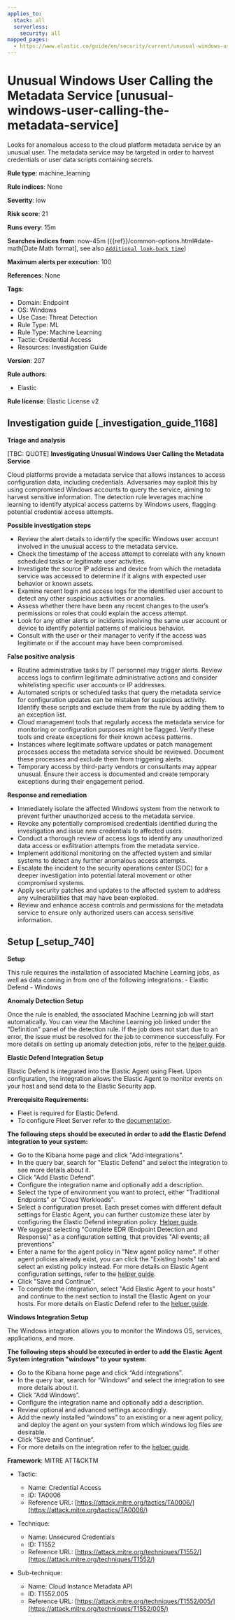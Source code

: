 ```yaml
---
applies_to:
  stack: all
  serverless:
    security: all
mapped_pages:
  - https://www.elastic.co/guide/en/security/current/unusual-windows-user-calling-the-metadata-service.html
---
```


# Unusual Windows User Calling the Metadata Service [unusual-windows-user-calling-the-metadata-service]

Looks for anomalous access to the cloud platform metadata service by an unusual user. The metadata service may be targeted in order to harvest credentials or user data scripts containing secrets.

**Rule type**: machine_learning

**Rule indices**: None

**Severity**: low

**Risk score**: 21

**Runs every**: 15m

**Searches indices from**: now-45m ({{ref}}/common-options.html#date-math[Date Math format], see also [`Additional look-back time`](docs-content://solutions/security/detect-and-alert/create-detection-rule.md#rule-schedule))

**Maximum alerts per execution**: 100

**References**: None

**Tags**:

* Domain: Endpoint
* OS: Windows
* Use Case: Threat Detection
* Rule Type: ML
* Rule Type: Machine Learning
* Tactic: Credential Access
* Resources: Investigation Guide

**Version**: 207

**Rule authors**:

* Elastic

**Rule license**: Elastic License v2

## Investigation guide [_investigation_guide_1168]

**Triage and analysis**

[TBC: QUOTE]
**Investigating Unusual Windows User Calling the Metadata Service**

Cloud platforms provide a metadata service that allows instances to access configuration data, including credentials. Adversaries may exploit this by using compromised Windows accounts to query the service, aiming to harvest sensitive information. The detection rule leverages machine learning to identify atypical access patterns by Windows users, flagging potential credential access attempts.

**Possible investigation steps**

* Review the alert details to identify the specific Windows user account involved in the unusual access to the metadata service.
* Check the timestamp of the access attempt to correlate with any known scheduled tasks or legitimate user activities.
* Investigate the source IP address and device from which the metadata service was accessed to determine if it aligns with expected user behavior or known assets.
* Examine recent login and access logs for the identified user account to detect any other suspicious activities or anomalies.
* Assess whether there have been any recent changes to the user’s permissions or roles that could explain the access attempt.
* Look for any other alerts or incidents involving the same user account or device to identify potential patterns of malicious behavior.
* Consult with the user or their manager to verify if the access was legitimate or if the account may have been compromised.

**False positive analysis**

* Routine administrative tasks by IT personnel may trigger alerts. Review access logs to confirm legitimate administrative actions and consider whitelisting specific user accounts or IP addresses.
* Automated scripts or scheduled tasks that query the metadata service for configuration updates can be mistaken for suspicious activity. Identify these scripts and exclude them from the rule by adding them to an exception list.
* Cloud management tools that regularly access the metadata service for monitoring or configuration purposes might be flagged. Verify these tools and create exceptions for their known access patterns.
* Instances where legitimate software updates or patch management processes access the metadata service should be reviewed. Document these processes and exclude them from triggering alerts.
* Temporary access by third-party vendors or consultants may appear unusual. Ensure their access is documented and create temporary exceptions during their engagement period.

**Response and remediation**

* Immediately isolate the affected Windows system from the network to prevent further unauthorized access to the metadata service.
* Revoke any potentially compromised credentials identified during the investigation and issue new credentials to affected users.
* Conduct a thorough review of access logs to identify any unauthorized data access or exfiltration attempts from the metadata service.
* Implement additional monitoring on the affected system and similar systems to detect any further anomalous access attempts.
* Escalate the incident to the security operations center (SOC) for a deeper investigation into potential lateral movement or other compromised systems.
* Apply security patches and updates to the affected system to address any vulnerabilities that may have been exploited.
* Review and enhance access controls and permissions for the metadata service to ensure only authorized users can access sensitive information.


## Setup [_setup_740]

**Setup**

This rule requires the installation of associated Machine Learning jobs, as well as data coming in from one of the following integrations: - Elastic Defend - Windows

**Anomaly Detection Setup**

Once the rule is enabled, the associated Machine Learning job will start automatically. You can view the Machine Learning job linked under the "Definition" panel of the detection rule. If the job does not start due to an error, the issue must be resolved for the job to commence successfully. For more details on setting up anomaly detection jobs, refer to the [helper guide](docs-content://explore-analyze/machine-learning/anomaly-detection.md).

**Elastic Defend Integration Setup**

Elastic Defend is integrated into the Elastic Agent using Fleet. Upon configuration, the integration allows the Elastic Agent to monitor events on your host and send data to the Elastic Security app.

**Prerequisite Requirements:**

* Fleet is required for Elastic Defend.
* To configure Fleet Server refer to the [documentation](docs-content://reference/ingestion-tools/fleet/fleet-server.md).

**The following steps should be executed in order to add the Elastic Defend integration to your system:**

* Go to the Kibana home page and click "Add integrations".
* In the query bar, search for "Elastic Defend" and select the integration to see more details about it.
* Click "Add Elastic Defend".
* Configure the integration name and optionally add a description.
* Select the type of environment you want to protect, either "Traditional Endpoints" or "Cloud Workloads".
* Select a configuration preset. Each preset comes with different default settings for Elastic Agent, you can further customize these later by configuring the Elastic Defend integration policy. [Helper guide](docs-content://solutions/security/configure-elastic-defend/configure-an-integration-policy-for-elastic-defend.md).
* We suggest selecting "Complete EDR (Endpoint Detection and Response)" as a configuration setting, that provides "All events; all preventions"
* Enter a name for the agent policy in "New agent policy name". If other agent policies already exist, you can click the "Existing hosts" tab and select an existing policy instead. For more details on Elastic Agent configuration settings, refer to the [helper guide](docs-content://reference/ingestion-tools/fleet/agent-policy.md).
* Click "Save and Continue".
* To complete the integration, select "Add Elastic Agent to your hosts" and continue to the next section to install the Elastic Agent on your hosts. For more details on Elastic Defend refer to the [helper guide](docs-content://solutions/security/configure-elastic-defend/install-elastic-defend.md).

**Windows Integration Setup**

The Windows integration allows you to monitor the Windows OS, services, applications, and more.

**The following steps should be executed in order to add the Elastic Agent System integration "windows" to your system:**

* Go to the Kibana home page and click “Add integrations”.
* In the query bar, search for “Windows” and select the integration to see more details about it.
* Click “Add Windows”.
* Configure the integration name and optionally add a description.
* Review optional and advanced settings accordingly.
* Add the newly installed “windows” to an existing or a new agent policy, and deploy the agent on your system from which windows log files are desirable.
* Click “Save and Continue”.
* For more details on the integration refer to the [helper guide](https://docs.elastic.co/integrations/windows).

**Framework**: MITRE ATT&CKTM

* Tactic:

    * Name: Credential Access
    * ID: TA0006
    * Reference URL: [https://attack.mitre.org/tactics/TA0006/](https://attack.mitre.org/tactics/TA0006/)

* Technique:

    * Name: Unsecured Credentials
    * ID: T1552
    * Reference URL: [https://attack.mitre.org/techniques/T1552/](https://attack.mitre.org/techniques/T1552/)

* Sub-technique:

    * Name: Cloud Instance Metadata API
    * ID: T1552.005
    * Reference URL: [https://attack.mitre.org/techniques/T1552/005/](https://attack.mitre.org/techniques/T1552/005/)



